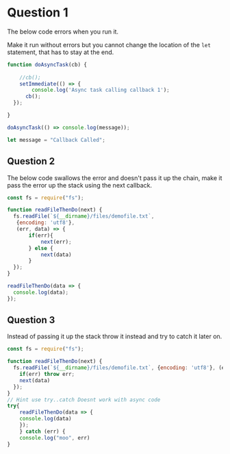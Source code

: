 # Question 1

The below code errors when you run it.

Make it run without errors but you cannot change the location of the `let` statement, that has to stay at the end.

```js
function doAsyncTask(cb) {
    
    //cb();
    setImmediate(() => {
        console.log('Async task calling callback 1');
      cb();
  });

}

doAsyncTask(() => console.log(message));

let message = "Callback Called";

```

## Question 2

The below code swallows the error and doesn't pass it up the chain, make it pass the error up the stack using the next callback.

```js
const fs = require("fs");

function readFileThenDo(next) {
  fs.readFile(`${__dirname}/files/demofile.txt`,
   {encoding: 'utf8'}, 
   (err, data) => {
       if(err){
           next(err);
       } else {
           next(data)
       }
  });
}

readFileThenDo(data => {
  console.log(data);
});
```

## Question 3

Instead of passing it up the stack throw it instead and try to catch it later on.

```js
const fs = require("fs");

function readFileThenDo(next) {
  fs.readFile(`${__dirname}/files/demofile.txt`, {encoding: 'utf8'}, (err, data) => {
    if(err) throw err;
    next(data)
  });
}
// Hint use try..catch Doesnt work with async code
try{
    readFileThenDo(data => {
    console.log(data)
    });
    } catch (err) {
    console.log("moo", err)
}

```
